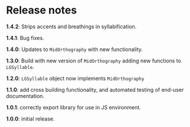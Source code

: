 # Release notes


**1.4.2**:  Strips accents and breathings in syllabification.

**1.4.1**:  Bug fixes.

**1.4.0**:  Updates to `MidOrthography` with new functionality.

**1.3.0**:  Build with new version of `MidOrthography` adding new functions to `LGSyllable`.


**1.2.0**: `LGSyllable` object now implements `MidOrthography`


**1.1.0**: add cross building functionality, and automated testing of end-user documentation.

**1.0.1**: correctly export library for use in JS environment.

**1.0.0**: initial release.
